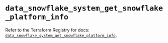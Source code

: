 # `data_snowflake_system_get_snowflake_platform_info`

Refer to the Terraform Registry for docs: [`data_snowflake_system_get_snowflake_platform_info`](https://registry.terraform.io/providers/snowflakedb/snowflake/1.2.1/docs/data-sources/system_get_snowflake_platform_info).
